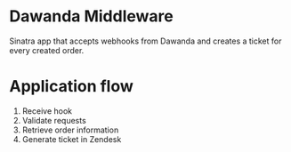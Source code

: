 Dawanda Middleware
==================

Sinatra app that accepts webhooks from Dawanda and creates a ticket for every created order.


Application flow
==================

1. Receive hook
2. Validate requests
3. Retrieve order information
4. Generate ticket in Zendesk
